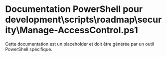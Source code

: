 # Documentation PowerShell pour development\scripts\roadmap\security\Manage-AccessControl.ps1

Cette documentation est un placeholder et doit être générée par un outil PowerShell spécifique.
